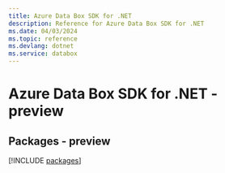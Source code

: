 ```yaml
---
title: Azure Data Box SDK for .NET
description: Reference for Azure Data Box SDK for .NET
ms.date: 04/03/2024
ms.topic: reference
ms.devlang: dotnet
ms.service: databox
---
```

# Azure Data Box SDK for .NET - preview
## Packages - preview
[!INCLUDE [packages](data-box-index.md)]